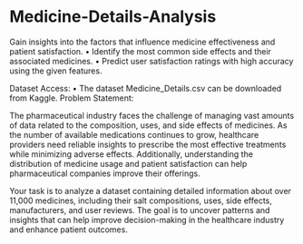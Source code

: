 # Medicine-Details-Analysis
 Gain insights into the factors that influence medicine effectiveness and patient satisfaction.
 • Identify the most common side effects and their associated medicines.
 • Predict user satisfaction ratings with high accuracy using the given features.

 Dataset Access:
• The dataset Medicine_Details.csv can be downloaded from Kaggle.
Problem Statement:

The pharmaceutical industry faces the challenge of managing vast amounts of data related to the composition, uses, and side effects of medicines. As the number of available medications continues to grow, healthcare providers need reliable insights to prescribe the most effective treatments while minimizing adverse effects. Additionally, understanding the distribution of medicine usage and patient satisfaction can help pharmaceutical companies improve their offerings.

Your task is to analyze a dataset containing detailed information about over 11,000 medicines, including their salt compositions, uses, side effects, manufacturers, and user reviews. The goal is to uncover patterns and insights that can help improve decision-making in the healthcare industry and enhance patient outcomes.
